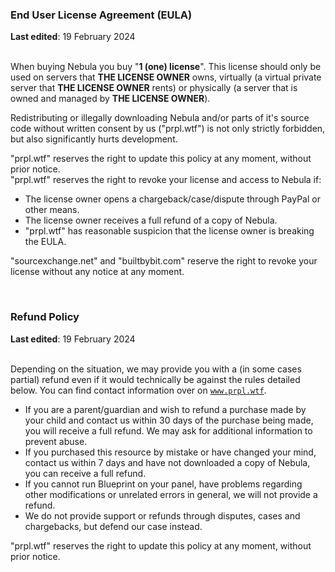 ### End User License Agreement (EULA)
**Last edited**: 19 February 2024
<br><br>

When buying Nebula you buy "**1 (one) license**". This license should only be used on servers that **THE LICENSE OWNER** owns, virtually (a virtual private server that **THE LICENSE OWNER** rents) or physically (a server that is owned and managed by **THE LICENSE OWNER**).

Redistributing or illegally downloading Nebula and/or parts of it's source code without written consent by us ("prpl.wtf") is not only strictly forbidden, but also significantly hurts development.

"prpl.wtf" reserves the right to update this policy at any moment, without prior notice.\
"prpl.wtf" reserves the right to revoke your license and access to Nebula if:
- The license owner opens a chargeback/case/dispute through PayPal or other means.
- The license owner receives a full refund of a copy of Nebula.
- "prpl.wtf" has reasonable suspicion that the license owner is breaking the EULA.

"sourcexchange.net" and "builtbybit.com" reserve the right to revoke your license without any notice at any moment.

<br>

### Refund Policy
**Last edited**: 19 February 2024
<br><br>

Depending on the situation, we may provide you with a (in some cases partial) refund even if it would technically be against the rules detailed below. You can find contact information over on [`www.prpl.wtf`](https://prpl.wtf).

- If you are a parent/guardian and wish to refund a purchase made by your child and contact us within 30 days of the purchase being made, you will receive a full refund. We may ask for additional information to prevent abuse.
- If you purchased this resource by mistake or have changed your mind, contact us within 7 days and have not downloaded a copy of Nebula, you can receive a full refund.
- If you cannot run Blueprint on your panel, have problems regarding other modifications or unrelated errors in general, we will not provide a refund.
- We do not provide support or refunds through disputes, cases and chargebacks, but defend our case instead.

"prpl.wtf" reserves the right to update this policy at any moment, without prior notice.